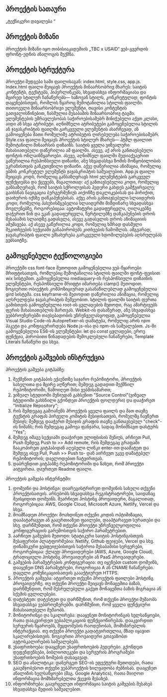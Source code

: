 ## პროექტის სათაური
„ტექნიკური დავალება “ 

## პროექტის მიზანი
პროექტის მიზანი იყო თიბისიაკადემიის „TBC x USAID“  ვებ-გვერდის ფრონტ-ედნის ანალოგის შექმნა.

## პროექტის სტრუქტურა
პროექტი შედგება სამი ფაილისაგან: index.html, style.css, app.js. 
Index.html ფაილი შეიცავს პროექტის შინაარსობრივ მხარეს: საიტის კონტენტს, ტექსტებს, ჰიპერლინკებს, სხვადასხვა ინფორმაციასა და მცირედ სტილურ ჩანაწერებს— ხაზოვან სტილს, კონკრეტულად, ფონტის დაყენებისთვის, რომლის წყაროც შემოტანილია სტილის ფაილში. თითოეული შინაარსობრივი ელემენტი, თავისი კონტენტის გათვალისწინებით, ჩასმულია შესაბამის შინაარსობრივ ტაგში. ელემენტების უმრავლესობას საჭიროებისამებრ მინიჭებული აქვთ კლასი, აიდი ან სხვა ატრიბუტი. აღნიშნული ატრიბუტები გამოყენებულია სტილის ან ჯავასკრიპტის ფაილში გარკვეული ელემენტის ასარჩევად, ან გამოიყენება მათი რომელიმე ატრიბუტის ღირებულება საჭიროებისამებრ. 
Style.css ფაილი შეიცავს პროექტის სტილურ მხარეს— ჰტმლ ფაილით შემოტანილი შინაარსის დიზაინს. საიტის ყველა ვიზუალური მახასიათებელი დაწერილია ამ ფაილში. ასევე, აქ არის განთავსებული ფონტის ონლაინწყაროები. ასევე, აღნიშნულ ფაილში მედიაქუაერით გაწერილია რესპონსიული დიზაინი, ანუ სხვადასხვა ზომის მოწყობილობის ეკრანისთვის განკუთვნილი დიზაინი. აქვე დაწერილია ანიმაცია, რომელიც ებმის კონკრეტულ ელემენტს ჯავასკრიპტის საშუალებით. 
App.js ფაილი შეიცავს კოდს, რომელიც განსაზღვრავს html ელემენტების გარკვეულ ფუნქციებსა და ქცევებს, მაგალითად:  აქ განთავსებულია კოდი, რომელიც განსაზღვრავს, რომ საიტის სქროლვისას ჰედერი გახდეს გამჭვირვალე; გაიხსნას ნავიგაცია ბურგერმენიუს აიქონზე დაკლიკებისას და პირიქით, დაიხუროს იქსზე დაწკაპუნებისას. აქვე არის განთავსებული სლაიდერის კოდი, რომელიც პასუხისმგებელია სლაიდერში მიმდინარე სხვადასხვა მოვლენებზე, როგორებიცაა: ავტომატური გადაფურცვლა, ღილაკებზე დაჭერით წინ და უკან გადაფურცვლა, წერტილებზე დაწკაპუნების დროს შესაბამის სლაიდზე გადასვლა, ასევე გადასვლის დროს ანიმაციიის ამუშავება. აქ ასევე გაწერილია კოდი, რომელიც ხშრად დასმული შეკითხვების სექციაში განაპირობებს კითხვების ჩამოშლას. ამგვარად, ჯავასკრიპტის ფაილი ემსახურება გარკვეული ხდომილებების აღსრულებას ვებსაიტზე.

## გამოყენებული ტექნოლოგიები
პროექტში css font-face მეთოდით გამოყენებულია ვებ-წყაროები შრიფტისათვის, რომლებიც შემოტანილია სტილის ფაილში ფონტ-ფეისით wix სისტემით. 
გამოყენებულია mediaquery-ის რესპონსიული დიზაინის ელემენტები, რესპონსიული შრიფტი იმართება clamp() მეთოდით.
ზოგიერთი ობიექტის კომპოზიციურად გასანაწილებლად გამოყენებულია gird სისტემა.
css keyframe-ის მეთოდით დაწერილია ანიმაცია, რომელიც აღსრულდება ჯავასკრიპტის მეშვეობით.
სტილის ფაილში საიტის ფერთა გამისთვის გამოყენებულია root-ის ცვლადების მეთოდი, რაც ამარტივებს ფერის მახასიათებლის მართვას.
	Webkit-ის დასაწერად, ანუ სხვადასხვა ვებბროუზერებში თავსებადობის უზრუნველასყოფად, გამოყენებულია Visual Studio Code-ის Autoprefixer-ის დამატება, რომელიც არის npm პაკეტი და კონფიგურირდება Node.js-ისა და npm-ის საშუალებით. 
	Js-ში გამოყენებულია ES6-ის ელემენტები: let და const ცვლადები, ეროუ ფუნქცია, პირობითი წინადადების შემოკლებული ჩანაწერები, Template Literals ჩანაწერი და სხვა. 

## პროექტის გაშვების ინსტრუქცია
პროექტის გაშვება გიტჰაბზე:
1.	შექმენით გიტჰაბის ექაუნთზე საჯარო რეპოზიტორი, პროექტის სახელითა და მცირე აღწერით; შემდეგ გადადით შექმნილ რეპოზიტორიში, წამოიღეთ მისი ვებმისამართი;
2.	ვიზუალ სტუდიოში მენიუდან გახსენით "Source Control"(ვიზუალ სტუდიოში გახსნილი გქონდეთ პროექტის ფოლდერი) და დააჭირეთ  "Initialize Repository";
3.	რის შემდეგაც გამოაჩენს პროექტის ყველა ფაილს და მათ თავზე ტექსტის გრაფას პირველი კომიტის მესიჯისათვის, რომელშც ჩავწერთ მესიჯს; შემდეგ დააჭერთ მესიჯის გრაფის თავზე განთავსებულ "check"-ის ნიშანს; რის შემდეგაც გამოვა ფანჯარა, სადაც მონიშნავთ დასტურს "Yes";
4.	შემდეგ იმავე სექციაში დააჭირეთ ელიფსისის მენიუს, არჩიეთ Pull, Push შემდეგ Push to >> Add remote, რის შემდეგაც გრაფაში ჩააკოპირეთ გიტჰაბიდან აღებული ლინკი enter-ით დაამატეთ და შემდეგ ისევ Pull, Push >> Push to- დან აირჩევთ უკვე დამატებულ რეპოზიტორის; დაელოდებით ჩატვირთვას.
5.	დაბრუნდით გიტჰაბზე რეპოზიტორიში და ნახეთ, რომ პროექტი აიტვირთა. დაურთეთ Readme ფაილი.


პროექტის გაშვება ინტერნეტში:
1.	დომეინი და ჰოსტინგი:
დაარეგისტრირეთ დომეინის სახელი თქვენი პროექტისათვის. არსებობს სხვადასხვა რეგისტრატორები, საიდანაც შეისყიდით დომეინს. შეარჩიეთ ჰოსტინგ პროვაიდერი, მაგალითად, როგორებიცაა: AWS, Google Cloud, Microsoft Azure, Netlify, Vercel და სხვა.
2.	მოამზადეთ პროექტი:
მოახდინეთ თქვენი კოდის ოპტიმიზაცია, დააპატარავეთ ან გააერთიანეთ ფაილები, დააპტარავეთ სურათები და სხვ. დარწმუნდით, რომ თქვენი პროექტი უზრუნველყოფილია კონფიგურაციის გარემოსთვის საჭირო პარამეტრებით.
3.	აარჩიეთ გაშვების მეთოდი:
სტატიკური საიტის ჰოსტინგისთვის შესაფერისი პლატფორმებია: Netlify, Github ფეიჯები, Vercel და სხვ. დინამიკური ვებფეიჯებისთვის საჭიროა შესაბამისი სერვერები, როგორებიცაა: ქლაუდ პროვაიდერები (AWS, Azure, Google Cloud), ტრადიციული ჰოსტინგ პროვაიდერები ან PaaS პროვაიდერები.
4.	გაშვების პარამეტრების კონფიგურაცია:
თუ იყენებთ custom დომეინს, დააყენეთ DNS პარამეტრები, როგორიცაა A ან CNAME ჩანაწერები. დაცული კომუნიკაციისათვის გაააქტიურეთ HTTPS. 
5.	პროექტის გაშვება:
ატვირთეთ თქვენი პროექტის ფაილები ჰოსტინგ პროვაიდერზე. თუ თქვენი პროექტი შეიცავს მონაცემთა ბაზას, დარწმუნდით, რომ შესრულებული გაქვთ მონაცემთა ბაზის მიგრაცია ან სქემის ცვლილებები.
6.	დატესტეთ:
დატესტეთ და დარწმუნით, რომ თქვენი პროექტი მუშაობს სხვადასხვა ვებბროუზერებში. დარწმუნით, რომ ყველა ფუნქციური მახასიათებელი მუშაობს. 
7.	მონიტორინგი და სკალირება:
დააყენეთ მონიტორინგის ხელსაწყოები, რათა დააკვირდეთ ვებაპლიკაციის ფუნქციონირებას. დააკვირდით სერვერის წყაროებს, შეცდომების რაოდენობას, მომხმარებლის ინტერაქციას. თუ თქვენი პროექტი გადატვირთულია, მზად იყავით სკალირებისთვის. ზოგიერთი პროვაიდერი გთავაზობთ ავტოსკალირების საშუალებებს. 
8.	უსაფრთხოება:
დააყენეთ უსაფრთხოების ჰედერები. გქონდეთ დეფენდენსები, ბიბლიოთეკები და სერვერის პროგრამები უსაფრთხოების ზომების დასაცავად.
9.	SEO და ანალიტიკა:
დანერგეთ SEO-ის ეფექტური მეთოდები, რათა გააუმჯობესოთ თქვენი ვებპროექტის ხილვადობა ძებნისას. დააყენეთ ანალიზის ხელსაწყოები (მაგ. Google Analytics), რათა მიიღოთ ინფორმაცია მომხმარებელთა ქცევის შესახებ.
10.	ინფორმირება:
გაავრცელეთ ინფორმაცია საიტის გაშვების შესახებ სხვადასხვა მედიის საშუალებით. 

